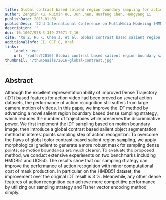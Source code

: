```yaml
---
title: Global contrast based salient region boundary sampling for action recognition
author: Zengmin Xu, Ruimin Hu, Jun Chen, Huafeng Chen, Hongyang Li
publishDate: 2016-01-03
publishDesc: '22nd International Conference on MultiMedia Modeling (MMM)'
description: ''
doi: 10.1007/978-3-319-27671-7_16
cite: 'Xu Z, Hu R, Chen J, et al. Global contrast based salient region boundary sampling for action recognition[C]//MultiMedia Modeling: 22nd International Conference, MMM 2016, Miami, FL, USA, January 4-6, 2016, Proceedings, Part I 22. Springer International Publishing, 2016: 187-198.'
additionalInfo: EI, CCF C, Oral
links:
  - label: 'PDF'
    url: '/pdfs/[2016] Global contrast based salient region boundary sampling for action recognition.pdf'
thumbnail: '/thumbnails/2016-global-contrast.jpg'
---
```


## Abstract

Although the excellent representation ability of improved Dense Trajectory (iDT) based features for action video had been proved on several action datasets, the performance of action recognition still suffers from large camera motion of videos. In this paper, we improve the iDT method by advancing a novel salient region boundary based dense sampling strategy, which reduces the number of trajectories while preserves the discriminative power. We first implement the iDT sampling based on motion boundary image, then introduce a global contrast based salient object segmentation method in interest points sampling step of action recognition. To overcome the flaws of global color contrast-based salient region sampling, we apply morphological gradient to generate a more robust mask for sampling dense points, as motion boundaries are much clearer. To evaluate the proposed method, we conduct extensive experiments on two benchmarks including HMDB51 and UCF50. The results show that our sampling strategy can improve the performance of action recognition with minor computational cost of mask production. In particular, on the HMDB51 dataset, the improvement over the original iDT result is 3 %. Meanwhile, any other dense features of action recognition can achieve more competitive performance by utilizing our sampling strategy and Fisher vector encoding method simply.
